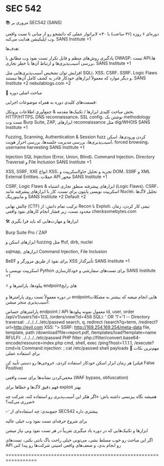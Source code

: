# SEC 542


📚 مروری بر SEC542 (SANS)

دوره‌ای ۶ روزه (۳۶ ساعت) با ۳۰+ لابراتوار عملی که دانشجو رو از مبانی تا تست واقعی وب اپلیکیشن هدایت می‌کنه. 
SANS Institute
+1

هدف‌ها:

یادگیری روش‌های منظم و قابل تکرار تست نفوذ وب مطابق با OWASP، تست APIها، بررسی آسیب‌پذیری‌ها و ارتباط آن‌ها با خطر تجاری. 
SANS Institute
+1

افزایش توان تشخیص آسیب‌پذیری‌هایی مثل SQLi، XSS، CSRF، SSRF، Logic Flaws و دیگر موارد که معمولاً ابزارهای خودکار قادر به کشف کامل آن‌ها نیستند. 
SANS Institute
+2
nebulablogs.com
+2

🔑 مباحث اصلی دوره

قسمت‌های کلیدی دوره به همراه موضوعات اجرایی:

بخش	مباحث کلیدی	ابزارها / تکنیک‌ها
مقدمه & جمع‌آوری اطلاعات	پروتکل HTTP/HTTPS، DNS reconnaissance، SSL config، نوشتن یک methodology تست وب	Burp Suite, ZAP, ابزارهای reconnaissance مثل dig/WHOIS 
SANS Institute
+1

Fuzzing, Scanning, Authentication & Session	fuzz کردن ورودی‌ها، اسکن آسیب‌پذیری‌ها، بررسی مدیریت جلسه‌ها، بررسی احراز هویت، forced browsing، username harvesting 
SANS Institute
+1
	
Injection	SQL Injection (Error, Union, Blind)، Command Injection، Directory Traversal و File Inclusion 
SANS Institute
+1
	
XSS, SSRF, XXE	انواع XSS، تجزیه و تحلیل جاوااسکریپت و DOM، SSRF و XML External Entities، حملات API محور 
SANS Institute
+1
	
CSRF, Logic Flaws & ابزارهای پیشرفته	منطق تجاری اشتباه (Logic Flaws)، CSRF، اسکریپت نویسی پایتون برای تست، کار با ابزارهای پیشرفته مانند Nuclei، تحلیل لاگ‌ها و مانیتورینگ 
SANS Institute
+2
Default
+2
	
چالش نهایی (CTF)	ترکیب تمام دانش: از Recon تا Exploit، تیمی کار کردن، زمان محدود تست، زیر فشار انجام کارهای نفوذ واقعی 
checksomebytes.com
	
🛠 ابزارها و مهارت‌هایی که باید فرا بگیری

Burp Suite Pro / ZAP

ابزارهای اسکن و fuzzing مثل ffuf, dirb, nuclei

sqlmap, ابزارهای Command Injection, File Inclusion

BeEF برای نفوذ از طریق مرورگر و XSS تأثیرگذار 
SANS Institute
+1

اسکریپت نویسی با Python برای تست‌های سفارشی و خودکارسازی 
SANS Institute
+1

⚡ پیلودها، پارامترها و endpointهای رایج

در دوره معمولاً تست روی پارامترها و endpointهایی انجام میشه که بیشتر به مشکلات آسیب‌پذیری منجر میشن:

پارامترهای حساس	endpoint / API معمول	نمونه پیلودها
id, user, order	/api/v1/users?id=123, /orders/view?id=456	SQLi: ' OR '1'='1 --
Directory traversal: ../../../../etc/passwd
search, q, redirect	/search?q=term, /redirect?url=http://evil.com	XSS: "><script>alert(1)</script>
SSRF: http://169.254.169.254/meta-data
file, template, path	/download?file=report.pdf, /templates/load?template=name	RFI/LFI: ../../../../etc/passwd
PHP filter: php://filter/convert.base64-encode/resource=index.php
cmd, shell, exec	/ping?host=1.1.1.1, /execute?cmd=ls	Command injection: ; cat /etc/passwd
shell payloads
🎯 مهم‌ترین نکات برای استفاده عملی

هر زمان ابزار اسکن خودکار استفاده کردی، خروجی‌ها رو دستی تأیید کن (فیلتر False Positive)

مخفی‌کردن نشانه‌ها برای تست واقعی (WAF bypass, obfuscation)

فهم دقیق لاگ‌ها و خطاها برای exploit بهتر

همیشه نگاه بیزنسی داشته باش: «اگر هکر این آسیب‌پذیری رو استفاده کنه، شرکت چه ضرری می‌کنه؟»

✅ جمع‌بندی: چه استفاده‌ای از SEC542 بیشتری داره

برای شروع حرفه‌ای تست نفوذ وب خیلی عالیه

ابزارها و تکنیک‌هایی که در دوره یاد میگیری تقریباً در هر تست نفوذ وبی نیاز میشن

اگر این مباحث رو خوب مسلط بشی، می‌تونی خیلی راحت باگ بانتی بکنی، تست‌های API رو انجام بدی، و ضعف‌های واقعی امنیتی شرکت‌ها رو پیدا کنی


=================================================================




